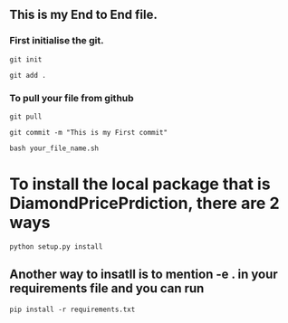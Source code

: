 ## This is my End to End file.

### First initialise the git.

```
git init
```

```
git add .
```
### To pull your file from github 

```
git pull
```

```
git commit -m "This is my First commit"
```

```
bash your_file_name.sh
```

# To install the local package that is DiamondPricePrdiction, there are 2 ways
```
python setup.py install
```

## Another way to insatll is to mention -e . in your requirements file and you can run 
```
pip install -r requirements.txt 
```


